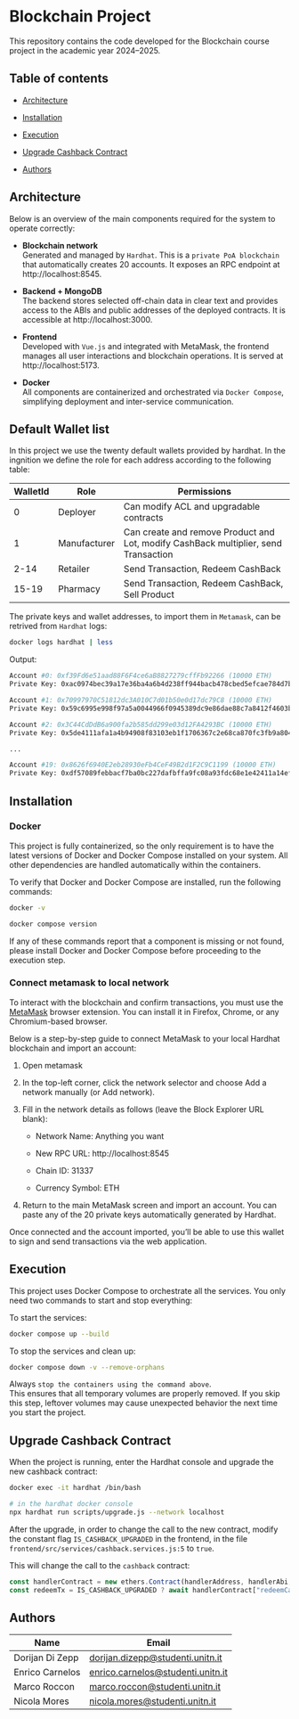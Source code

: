 # Blockchain Project
This repository contains the code developed for the Blockchain course project in the academic year 2024–2025.

## Table of contents
- [Architecture](#architecture)

- [Installation](#installation)

- [Execution](#execution)

- [Upgrade Cashback Contract](#upgrade-cashback-contract)

- [Authors](#authors)

## Architecture
Below is an overview of the main components required for the system to operate correctly:

- __Blockchain network__\
    Generated and managed by `Hardhat`. This is a `private PoA blockchain` that automatically creates 20 accounts. It exposes an RPC endpoint at http://localhost:8545.

- __Backend + MongoDB__\
    The backend stores selected off-chain data in clear text and provides access to the ABIs and public addresses of the deployed contracts. It is accessible at http://localhost:3000.

- __Frontend__\
    Developed with `Vue.js` and integrated with MetaMask, the frontend manages all user interactions and blockchain operations. It is served at http://localhost:5173.

- __Docker__\
    All components are containerized and orchestrated via `Docker Compose`, simplifying deployment and inter-service communication.

## Default Wallet list
In this project we use the twenty default wallets provided by hardhat. In the ingnition we define the role for each address according to the following table:

| WalletId          | Role                                      | Permissions |
|-------------------|-------------------------------------------|-------------|
| 0                 | Deployer                                  | Can modify ACL and upgradable contracts |
| 1                 | Manufacturer                              | Can create and remove Product and Lot, modify CashBack multiplier, send Transaction |
| 2-14              | Retailer                                  | Send Transaction, Redeem CashBack |
| 15-19             | Pharmacy                                  | Send Transaction, Redeem CashBack, Sell Product |

The private keys and wallet addresses, to import them in `Metamask`, can be retrived from `Hardhat` logs:

```bash
docker logs hardhat | less
```

Output:
```bash
Account #0: 0xf39Fd6e51aad88F6F4ce6aB8827279cffFb92266 (10000 ETH)
Private Key: 0xac0974bec39a17e36ba4a6b4d238ff944bacb478cbed5efcae784d7bf4f2ff80

Account #1: 0x70997970C51812dc3A010C7d01b50e0d17dc79C8 (10000 ETH)
Private Key: 0x59c6995e998f97a5a0044966f0945389dc9e86dae88c7a8412f4603b6b78690d

Account #2: 0x3C44CdDdB6a900fa2b585dd299e03d12FA4293BC (10000 ETH)
Private Key: 0x5de4111afa1a4b94908f83103eb1f1706367c2e68ca870fc3fb9a804cdab365a

...

Account #19: 0x8626f6940E2eb28930eFb4CeF49B2d1F2C9C1199 (10000 ETH)
Private Key: 0xdf57089febbacf7ba0bc227dafbffa9fc08a93fdc68e1e42411a14efcf23656e
```

## Installation

### Docker
This project is fully containerized, so the only requirement is to have the latest versions of Docker and Docker Compose installed on your system.
All other dependencies are handled automatically within the containers.

To verify that Docker and Docker Compose are installed, run the following commands:

```bash
docker -v

docker compose version
```

If any of these commands report that a component is missing or not found, please install Docker and Docker Compose before proceeding to the execution step.

### Connect metamask to local network

To interact with the blockchain and confirm transactions, you must use the [MetaMask](https://metamask.io/) browser extension.
You can install it in Firefox, Chrome, or any Chromium-based browser.

Below is a step-by-step guide to connect MetaMask to your local Hardhat blockchain and import an account:

1. Open metamask

2. In the top-left corner, click the network selector and choose Add a network manually (or Add network).

3. Fill in the network details as follows (leave the Block Explorer URL blank):

    - Network Name: Anything you want

    - New RPC URL: http://localhost:8545

    - Chain ID: 31337

    - Currency Symbol: ETH

4. Return to the main MetaMask screen and import an account.
You can paste any of the 20 private keys automatically generated by Hardhat.

Once connected and the account imported, you’ll be able to use this wallet to sign and send transactions via the web application.

## Execution

This project uses Docker Compose to orchestrate all the services. You only need two commands to start and stop everything:

To start the services:
```bash
docker compose up --build
```

To stop the services and clean up:
```bash
docker compose down -v --remove-orphans
```

Always `stop the containers using the command above`.\
This ensures that all temporary volumes are properly removed. If you skip this step, leftover volumes may cause unexpected behavior the next time you start the project.

## Upgrade Cashback Contract
When the project is running, enter the Hardhat console and upgrade the new cashback contract:
```bash
docker exec -it hardhat /bin/bash

# in the hardhat docker console
npx hardhat run scripts/upgrade.js --network localhost
```

After the upgrade, in order to change the call to the new contract, modify the constant flag `IS_CASHBACK_UPGRADED` in the frontend, in the file `frontend/src/services/cashback.services.js:5` to `true`.

This will change the call to the `cashback` contract:

```js
const handlerContract = new ethers.Contract(handlerAddress, handlerAbi, signer);
const redeemTx = IS_CASHBACK_UPGRADED ? await handlerContract["redeemCashback(uint256)"](MIN_CASHBACK_AMOUNT,{gasPrice: 0 }) : await handlerContract["redeemCashback()"]({gasPrice: 0 });
```

## Authors

| Name              | Email                                   |
|-------------------|-----------------------------------------|
| Dorijan Di Zepp   | dorijan.dizepp@studenti.unitn.it        |
| Enrico Carnelos   | enrico.carnelos@studenti.unitn.it       |
| Marco Roccon      | marco.roccon@studenti.unitn.it          |
| Nicola Mores      | nicola.mores@studenti.unitn.it          |